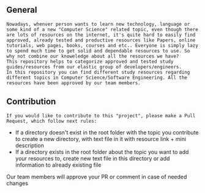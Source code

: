 ## General
	Nowadays, whenver person wants to learn new technology, language or some kind of a new "Computer Science" related topic, even though there are lots of resources on the internet, it's quite hard to easily find  approved, already tested and productive resources like Papers, online tutorials, web pages, books, courses and etc.. Everyone is simply lazy to spend much time to get solid and dependable resources to use. So why not combine our knoweledge about all the resources we have?
	This repository helps to categorize approved and tested study guides/resources from our elastic group of developers/engineers.
	In this repository you can find different study resources regarding different topics in Computer Science/Software Engineering. All the resources have been approved by our team members.


## Contribution
	If you would like to contribute to this "project", please make a Pull Request, which follow next rules:
-	If a directory doesn't exist in the root folder with the topic you contribute to create a new directory, with text file in it with resource link + mini description
-	If a directory exists in the root folder about the topic you want to add your resources to, create new text file in this directory or add information to already existing file

Our team members will approve your PR or comment in case of needed changes

